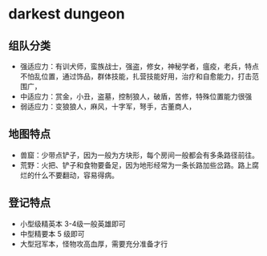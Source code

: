 # darkest dungeon
## 组队分类
- 强适应力：有训犬师，蛮族战士，强盗，修女，神秘学者，瘟疫，老兵，特点不怕乱位置，通过饰品，群体技能，扎营技能好用，治疗和自愈能力，打击范围广，
- 中适应力：赏金，小丑，盗墓，控制狼人，破盾，苦修，特殊位置能力很强
- 弱适应力：变狼狼人，麻风，十字军，弩手，古董商人，

## 地图特点
- 兽窟：少带点铲子，因为一般为方块形，每个房间一般都会有多条路径前往。
- 荒野：火把、铲子和食物要备足，因为地形经常为一条长路加些岔路。路上腐烂的什么不要翻动，容易得病。

## 登记特点
- 小型级精英本 3-4级一般英雄即可
- 中型精要本 5 级即可
- 大型冠军本，怪物攻高血厚，需要充分准备才行